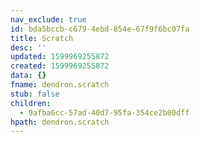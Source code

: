 ```yaml
---
nav_exclude: true
id: bda5bccb-c679-4ebd-854e-67f9f6bc07fa
title: Scratch
desc: ''
updated: 1599969255872
created: 1599969255872
data: {}
fname: dendron.scratch
stub: false
children:
  - 9afba6cc-57ad-40d7-95fa-354ce2b00dff
hpath: dendron.scratch
---
```


